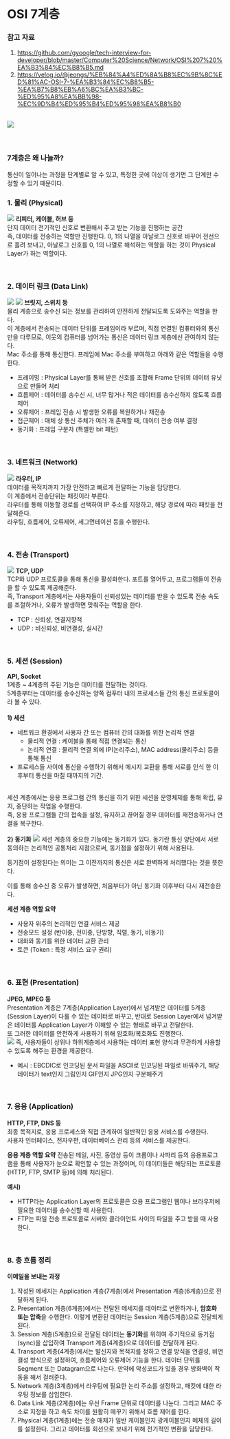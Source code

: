 # OSI 7계층

### 참고 자료
1. https://github.com/gyoogle/tech-interview-for-developer/blob/master/Computer%20Science/Network/OSI%207%20%EA%B3%84%EC%B8%B5.md
2. https://velog.io/@jeongs/%EB%84%A4%ED%8A%B8%EC%9B%8C%ED%81%AC-OSI-7-%EA%B3%84%EC%B8%B5-%EA%B7%B8%EB%A6%BC%EA%B3%BC-%ED%95%A8%EA%BB%98-%EC%9D%B4%ED%95%B4%ED%95%98%EA%B8%B0

<br>
<img src="https://user-images.githubusercontent.com/81568304/173191676-475787db-6481-4502-b19a-180c9997056e.png">
<br><br><br>


### 7계층은 왜 나눌까?
<p>
통신이 일어나는 과정을 단계별로 알 수 있고, 특정한 곳에 이상이 생기면 그 단계만 수정할 수 있기 때문이다.
</p>

### 1. 물리 (Physical)
<p>
<img src="https://user-images.githubusercontent.com/81568304/173191962-579d07c0-4abc-4ef7-97cc-26dd75548d7e.png">
<strong>리피터, 케이블, 허브 등</strong>
<br/>
단지 데이터 전기적인 신호로 변환해서 주고 받는 기능을 진행하는 공간
<br/>
즉, 데이터를 전송하는 역할만 진행한다. 0, 1의 나열을 아날로그 신호로 바꾸어 전선으로 흘려 보내고, 아날로그 신호를 0, 1의 나열로 해석하는 역할을 하는 것이 Physical Layer가 하는 역할이다.
</p>
<br/>

### 2. 데이터 링크 (Data Link)
<p>
<img src="https://user-images.githubusercontent.com/81568304/173192198-cc5a30a2-454d-428e-83c8-0ce5bb64df02.png">
<img src="https://user-images.githubusercontent.com/81568304/173192219-74f7de2a-33b1-42ef-9f30-d0d91ea734b3.png">
<strong>브릿지, 스위치 등</strong>
<br>
물리 계층으로 송수신 되는 정보를 관리하여 안전하게 전달되도록 도와주는 역할을 한다.
<br>
이 계층에서 전송되는 데이터 단위를 프레임이라 부르며, 직접 연결된 컴퓨터와의 통신만을 다루므로, 이웃의 컴퓨터를 넘어가는 통신은 데이터 링크 계층에선 관여하지 않는다.
<br>
Mac 주소를 통해 통신한다. 프레임에 Mac 주소를 부여하고 아래와 같은 역할들을 수행한다.

- 프레이밍 : Physical Layer를 통해 받은 신호를 조합해 Frame 단위의 데이터 유닛으로 만들어 처리
- 흐름제어 : 데이터를 송수신 시, 너무 많거나 적은 데이터를 송수신하지 않도록 흐름제어
- 오류제어 : 프레임 전송 시 발생한 오류를 복원하거나 재전송
- 접근제어 : 매체 상 통신 주체가 여러 개 존재할 때, 데이터 전송 여부 결정
- 동기화 : 프레임 구분자 (특별한 bit 패턴)
</p>
<br>

### 3. 네트워크 (Network)
<p>
<img src="https://user-images.githubusercontent.com/81568304/173192532-d5a50a7c-6971-4f53-b6ad-d64bee4d9135.png">
<strong>라우터, IP</strong>
<br>
데이터를 목적지까지 가장 안전하고 빠르게 전달하는 기능을 담당한다.
<br>
이 계층에서 전송단위는 패킷이라 부른다.
<br>
라우터를 통해 이동할 경로를 선택하여 IP 주소를 지정하고, 해당 경로에 따라 패킷을 전달해준다.
<br>
라우팅, 흐름제어, 오류제어, 세그먼테이션 등을 수행한다.
</p>
<br>

### 4. 전송 (Transport)
<p>
<img src="https://user-images.githubusercontent.com/81568304/173192678-cb24180b-c3ca-4319-9467-c50aaab0a955.png">
<strong>TCP, UDP</strong>
<br>
TCP와 UDP 프로토콜을 통해 통신을 활성화한다. 포트를 열어두고, 프로그램들이 전송을 할 수 있도록 제공해준다.
<br>
즉, Transport 계층에서는 사용자들이 신뢰성있는 데이터를 받을 수 있도록 전송 속도를 조절하거나, 오류가 발생하면 맞춰주는 역할을 한다.

- TCP : 신뢰성, 연결지향적
- UDP : 비신뢰성, 비연결성, 실시간
</p>
<br>

### 5. 세션 (Session)
<p>
<strong>API, Socket</strong>
<br>
1계층 ~ 4계층의 주된 기능은 데이터를 전달하는 것이다.
<br>
5계층부터는 데이터를 송수신하는 양쪽 컴푸터 내의 프로세스들 간의 통신 프로토콜이라 볼 수 있다.
<br><br>
<strong>1) 세션</strong>
<br>

- 네트워크 환경에서 사용자 간 또는 컴퓨터 간의 대화를 위한 논리적 연결
	- 물리적 연결 : 케이블을 통해 직접 연결되는 통신
	- 논리적 연결 : 물리적 연결 외에 IP(논리주소), MAC  address(물리주소) 등을 통해 통신
- 프로세스들 사이에 통신을 수행하기 위해서 메시지 교환을 통해 서로를 인식 한 이후부터 통신을 마칠 때까지의 기간.

<br>
세션 계층에서는 응용 프로그램 간의 통신을 하기 위한 세션을 운영체제를 통해 확립, 유지, 중단하는 작업을 수행한다.
<br>
즉, 응용 프로그램들 간의 접속을 설정, 유지하고 끊어질 경우 데이터를 재전송하거나 연결을 복구한다.
<br><br>
<strong>2) 동기화</strong>
<img src="https://user-images.githubusercontent.com/81568304/173193214-e6b771cd-99a0-4ca4-8825-83caddb0df96.png">
세션 계층의 중요한 기능에는 동기화가 있다. 동기란 통신 양단에서 서로 동의하는 논리적인 공통처리 지점으로써, 동기점을 설정하기 위해 사용된다.

동기점이 설정된다는 의미는 그 이전까지의 통신은 서로 완벽하게 처리했다는 것을 뜻한다.

이를 통해 송수신 중 오류가 발생하면, 처음부터가 아닌 동기화 이후부터 다시 재전송한다.
<br>

<strong>세션 계층 역할 요약</strong>

- 사용자 위주의 논리적인 연결 서비스 제공
- 전송모드 설정 (반이중, 전이중, 단방향, 직렬, 동기, 비동기)
- 대화와 동기를 위한 데이터 교환 관리
- 토큰 (Token : 특정 서비스 요구 권리)
</p>
<br>

### 6. 표현 (Presentation)
<p>
<strong>JPEG, MPEG 등</strong>
<br>
Presentation 계층은 7계층(Application Layer)에서 넘겨받은 데이터를 5계층(Session Layer)이 다룰 수 있는 데이터로 바꾸고, 반대로 Session Layer에서 넘겨받은 데이터를 Application Layer가 이해할 수 있는 형태로 바꾸고 전달한다.
<br>
또 그러한 데이터를 안전하게 사용하기 위해 암호화/복호화도 진행한다.
<br>

<img src="https://user-images.githubusercontent.com/81568304/173193631-6593ce4f-8b2c-470b-a245-475c14d79765.png">
즉, 사용자들이 상위나 하위계층에서 사용하는 데이터 표현 양식과 무관하게 사용할 수 있도록 해주는 환경을 제공한다.

- 예시 : EBCDIC로 인코딩된 문서 파일을 ASCII로 인코딩된 파일로 바꿔주기, 해당 데이터가 text인지 그림인지 GIF인지 JPG인지 구분해주기
</p>
<br>

### 7. 응용 (Application)
<p>
<strong>HTTP, FTP, DNS 등</strong>
<br>
최종 목적지로, 응용 프로세스와 직접 관계하여 일반적인 응용 서비스를 수행한다.
<br>
사용자 인터페이스, 전자우편, 데이터베이스 관리 등의 서비스를 제공한다.
<br>

<strong>응용 계층 역할 요약</strong>
전송된 메일, 사진, 동영상 등이 크롬이나 사파리 등의 응용프로그램을 통해 사용자가 눈으로 확인할 수 있는 과정이며, 이 데이터들은 해당되는 프로토콜(HTTP, FTP, SMTP 등)에 의해 처리된다.

<strong>예시)</strong>

- HTTP라는 Application Layer의 프로토콜은 으용 프로그램인 웹이나 브라우저에 필요한 데이터를 송수신할 때 사용한다.
- FTP는 파일 전송 프로토콜로 서버와 클라이언트 사이의 파일을 주고 받을 때 사용한다.
</p>
<br>

### 8. 총 흐름 정리
<p>
<strong>이메일을 보내는 과정</strong>

1. 작성된 메세지는 Application 계층(7계층)에서 Presentation 계층(6계층)으로 전달하게 된다.
2. Presentation 계층(6계층)에서는 전달된 메세지를 데이터로 변환하거나, <strong>암호화 또는 압축</strong>을 수행한다. 이렇게 변환된 데이터는 Session 계층(5계층)으로 전달되게 된다.
3. Session 계층(5계층)으로 전달된 데이터는 <strong>동기화</strong>를 위히여 주기적으로 동기점(sync)을 삽입하여 Transport 계층(4계층)으로 데이터를 전달하게 된다.
4. Transport 계층(4계층)에서는 발신지와 목적지를 정하고 연결 방식을 연결성, 비연결성 방식으로 설정하여, 흐름제어와 오류제어 기능을 한다. 데이터 단위를 Segment 또는 Datagram으로 나눈다. 만약에 악성코드가 있을 경우 방화벽이 작동을 해서 걸러준다.
5. Network 계층(3계층)에서 라우팅에 필요한 논리 주소를 설정하고, 패킷에 대한 라우팅 정보를 삽입한다.
6. Data Link 계층(2계층)에는 우선 Frame 단위로 데이터를 나눈다. 그리고 MAC 주소로 지정을 하고 속도 차이를 원활히 메꾸기 위해서 흐름 제어를 한다.
7. Physical 계층(1계층)에는 전송 매체가 일반 케이블인지 광케이블인지 메체의 길이를 설정한다. 그리고 데이터를 회선으로 보내기 위해 전기적인 변환을 담당한다.
</p>



